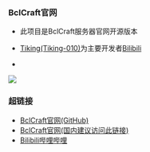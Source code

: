 ### BclCraft官网

- 此项目是BclCraft服务器官网开源版本
- [Tiking(Tiking-010)](https://github.com/Tiking-010/)为主要开发者[Bilibili](https://space.bilibili.com/432065554)

- 
![](https://s1.imagehub.cc/images/2024/02/04/fc21a5262cecec005d2ced1a80b2160e.md.png)
### 超链接
- [BclCraft官网(GitHub)](https://bclcraft.github.io)
- [BclCraft官网(国内建议访问此链接)](http://47.102.114.136/)
- [Bilibili哔哩哔哩](https://space.bilibili.com/594581297)
